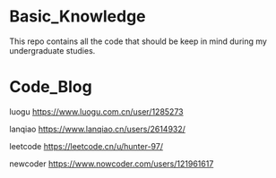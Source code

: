 # Basic_Knowledge

This repo contains all the code that should be keep in mind during my undergraduate studies.

# Code_Blog

luogu https://www.luogu.com.cn/user/1285273  

lanqiao https://www.lanqiao.cn/users/2614932/  

leetcode https://leetcode.cn/u/hunter-97/  

newcoder https://www.nowcoder.com/users/121961617

